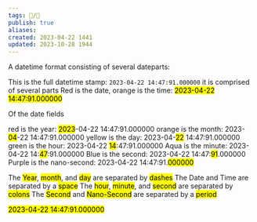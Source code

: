 ```yaml
---
tags: 📝️/🌱️
publish: true
aliases: 
created: 2023-04-22 1441
updated: 2023-10-28 1944
---
```


A datetime format consisting of several dateparts:

This is the full datetime stamp: `2023-04-22 14:47:91.000000`
it is comprised of several parts Red is the date, orange is the time: <mark class="hltr-red">2023-04-22</mark> <mark class="hltr-orange">14:47:91.000000</mark>

Of the date fields

red is the year: <mark class="hltr-red">2023</mark>-04-22 14:47:91.000000
orange is the month: 2023-<mark class="hltr-orange">04</mark>-22 14:47:91.000000
yellow is the day: 2023-04-<mark class="hltr-yellow">22</mark> 14:47:91.000000
green is the hour: 2023-04-22 <mark class="hltr-green">14</mark>:47:91.000000
Aqua is the minute: 2023-04-22 14:<mark class="hltr-aqua">47</mark>:91.000000
Blue is the second: 2023-04-22 14:47:<mark class="hltr-blue">91</mark>.000000
Purple is the nano-second: 2023-04-22 14:47:91.<mark class="hltr-purple">000000</mark>

The <mark class="hltr-red">Year</mark>, <mark class="hltr-orange">month</mark>, and <mark class="hltr-yellow">day</mark> are separated by <mark class="hltr-grey">dashes</mark>
The Date and Time are separated by a <mark class="hltr-grey">space</mark>
The <mark class="hltr-green">hour</mark>, <mark class="hltr-aqua">minute</mark>, and <mark class="hltr-blue">second</mark> are separated by <mark class="hltr-grey">colons</mark>
The <mark class="hltr-blue">Second</mark> and <mark class="hltr-purple">Nano-Second</mark> are separated by a <mark class="hltr-grey">period</mark>


<mark class="hltr-red">2023</mark><mark class="hltr-grey">-</mark><mark class="hltr-orange">04</mark><mark class="hltr-grey">-</mark><mark class="hltr-yellow">22</mark><mark class="hltr-grey"> </mark><mark class="hltr-green">14</mark><mark class="hltr-grey">:</mark><mark class="hltr-aqua">47</mark><mark class="hltr-grey">:</mark><mark class="hltr-blue">91</mark><mark class="hltr-grey">.</mark><mark class="hltr-purple">000000</mark>






